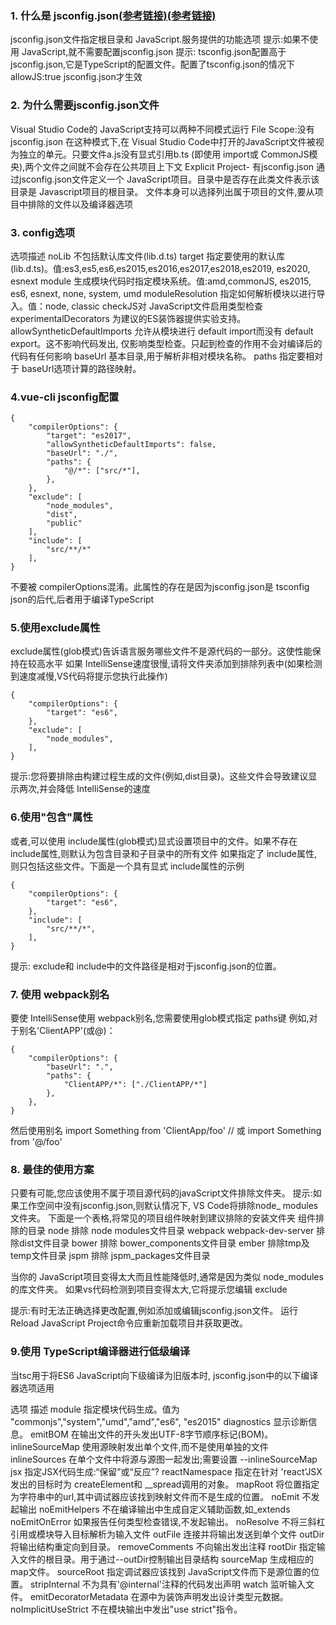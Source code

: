 ### 1. 什么是 jsconfig.json[(参考链接)](https://www.jianshu.com/p/f82d9d11c32b)[(参考链接)](https://zhuanlan.zhihu.com/p/55644953)

jsconfig.json文件指定根目录和 JavaScript.服务提供的功能选项
提示:如果不使用 JavaScript,就不需要配置jsconfig.json
提示: tsconfig.json配置高于jsconfig.json,它是TypeScript的配置文件。配置了tsconfig.json的情况下allowJS:true jsconfig.json才生效

### 2. 为什么需要jsconfig.json文件

Visual Studio Code的 JavaScript支持可以两种不同模式运行 File Scope:没有jsconfig.json
在这种模式下,在 Visual Studio Code中打开的JavaScript文件被视为独立的单元。只要文件a.js没有显式引用b.ts
(即使用 import或 CommonJS模央),两个文件之间就不会存在公共项目上下文
Explicit Project- 有jsconfig.json
通过jsconfig.json文件定义一个 JavaScript项目。目录中是否存在此类文件表示该目录是 Javascript项目的根目录。
文件本身可以选择列出属于项目的文件,要从项目中排除的文件以及编译器选项

### 3. config选项

选项描述
noLib 不包括默认库文件(lib.d.ts)
target 指定要使用的默认库(lib.d.ts)。值:es3,es5,es6,es2015,es2016,es2017,es2018,es2019, es2020, esnext
module 生成模块代码时指定模块系统。值:amd,commonJS, es2015, es6, esnext, none, system, umd
moduleResolution 指定如何解析模块以进行导入。值：node, classic
checkJS对 JavaScript文件启用类型检查
experimentalDecorators 为建议的ES装饰器提供实验支持。
allowSyntheticDefaultImports 允许从模块进行 default import而没有 default export。这不影响代码发出,
仅影响类型检查。只起到检查的作用不会对编译后的代码有任何影响
baseUrl 基本目录,用于解析非相对模块名称。
paths 指定要相对于 baseUrl选项计算的路径映射。

### 4.vue-cli jsconfig配置

```
{
    "compilerOptions": {
        "target": "es2017",
        "allowSyntheticDefaultImports": false,
        "baseUrl": "./",
        "paths": {
            "@/*": ["src/*"],
        },
    },
    "exclude": [
        "node_modules",
        "dist",
        "public"
    ],
    "include": [
        "src/**/*"
    ],
}
```

不要被 compilerOptions混淆。此属性的存在是因为jsconfig.json是 tsconfig json的后代,后者用于编译TypeScript

### 5.使用exclude属性

exclude属性(glob模式)告诉语言服务哪些文件不是源代码的一部分。这使性能保持在较高水平
如果 IntelliSense速度很慢,请将文件夹添加到排除列表中(如果检测到速度减慢,VS代码将提示您执行此操作)

```
{
    "compilerOptions": {
        "target": "es6",
    },
    "exclude": [
        "node_modules",
    ],
}
```

提示:您将要排除由构建过程生成的文件(例如,dist目录)。这些文件会导致建议显示两次,并会降低 IntelliSense的速度

### 6.使用"包含"属性

或者,可以使用 include属性(glob模式)显式设置项目中的文件。如果不存在 include属性,则默认为包含目录和子目录中的所有文件
如果指定了 include属性,则只包括这些文件。下面是一个具有显式 include属性的示例

```
{
    "compilerOptions": {
        "target": "es6",
    },
    "include": [
        "src/**/*",
    ],
}
```

提示: exclude和 include中的文件路径是相对于jsconfig.json的位置。

### 7. 使用 webpack别名

要使 IntelliSense使用 webpack别名,您需要使用glob模式指定 paths键
例如,对于别名'ClientAPP'(或@)：

```
{
    "compilerOptions": {
        "baseUrl": ".",
        "paths": {
            "ClientAPP/*": ["./ClientAPP/*"]
        },
    },
}
```

然后使用别名
import Something from 'ClientApp/foo'
// 或 import Something from '@/foo'

### 8. 最佳的使用方案

只要有可能,您应该使用不属于项目源代码的javaScript文件排除文件夹。
提示:如果工作空间中没有jsconfig.json,则默认情况下, VS Code将排除node_ modules文件夹。
下面是一个表格,将常见的项目组件映射到建议排除的安装文件夹
组件排除的目录
node 排除 node modules文件目录
webpack webpack-dev-server 排除dist文件目录
bower 排除 bower_components文件目录
ember 排除tmp及temp文件目录
jspm 排除 jspm_packages文件目录

当你的 JavaScript项目变得太大而且性能降低时,通常是因为类似 node_modules的库文件夹。
如果vs代码检测到项目变得太大,它将提示您编辑 exclude

提示:有时无法正确选择更改配置,例如添加或编辑jsconfig.json文件。
运行 Reload JavaScript Project命令应重新加载项目并获取更改。

### 9.使用 TypeScript编译器进行低级编译

当tsc用于将ES6 JavaScript向下级编译为旧版本时,
jsconfig.json中的以下编译器选项适用

选项 描述
module 指定模块代码生成。值为 "commonjs","system","umd","amd","es6", "es2015"
diagnostics 显示诊断信息。
emitBOM 在输出文件的开头发出UTF-8字节顺序标记(BOM)。
inlineSourceMap 使用源映射发出单个文件,而不是使用单独的文件
inlineSources 在单个文件中将源与源图一起发出;需要设置 --inlineSourceMap
jsx 指定JSX代码生成:“保留”或“反应”?
reactNamespace 指定在针对 'react'JSX发出的目标时为 createElement和 __spread调用的对象。
mapRoot 将位置指定为字符串中的url,其中调试器应该找到映射文件而不是生成的位置。
noEmit 不发起输出
noEmitHelpers 不在编译输出中生成自定义辅助函数,如_extends
noEmitOnError 如果报告任何类型检查错误,不发起输出。
noResolve 不将三斜杠引用或模块导入目标解析为输入文件
outFile 连接并将输出发送到单个文件
outDir 将输出结构重定向到目录。
removeComments 不向输出发出注释
rootDir 指定输入文件的根目录。用于通过--outDir控制输出目录结构
sourceMap 生成相应的map文件。
sourceRoot 指定调试器应该找到 JavaScript文件而下是源位置的位置。
stripInternal 不为具有'@internal'注释的代码发出声明
watch 监听输入文件。
emitDecoratorMetadata 在源中为装饰声明发出设计类型元数据。
noImplicitUseStrict 不在模块输出中发出"use strict"指令。
